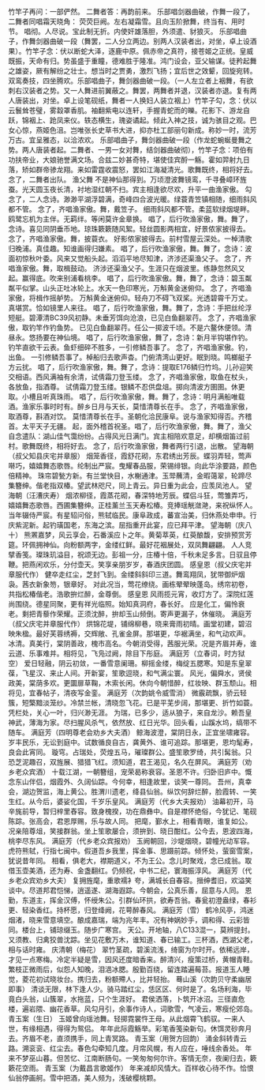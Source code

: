 <!-- { "loadSidebar": true } -->
竹竿子再问：一部俨然。 
二舞者答：再韵前来。 
乐部唱剑器曲破，作舞一段了，二舞者同唱霜天晓角： 
荧荧巨阙。左右凝霜雪。且向玉阶掀舞，终当有、用时节。 
唱彻。人尽说。宝此制无折。内使奸雄落胆，外须遣、豺狼灭。 
乐部唱曲子，作舞剑器曲破一段（舞罢，二人分立两边。别两人汉装者出，对坐，卓上设酒果）。竹竿子念：伏以断蛇大泽，逐鹿中原。佩赤帝之真符，接苍姬之正统。皇威既振，天命有归。势虽盛于重瞳，德难胜于隆准。鸿门设会，亚父输谋。徒矜起舞之雄姿，厥有解纷之壮士。想当时之贾勇，激烈飞扬；宜后世之效颦，回旋宛转。双鸾奏技，四坐腾欢。乐部唱曲子，舞剑器曲破一段。（一人左立者上裀舞，有欲刺右汉装者之势。又一人舞进前翼蔽之。舞罢，两舞者并退，汉装者亦退。复有两人唐装出，对坐。卓上设笔砚纸，舞者一人换妇人装立裀上）竹竿子勾，念：伏以云鬟耸苍璧，雾縠罩香肌。袖翻紫电以连轩，手握青蛇而的皪。花影下、游龙自跃，锦裀上、跄凤来仪。轶态横生，瑰姿谲起。倾此入神之技，诚为骇目之观。巴女心惊，燕姬色沮。岂唯张长史草书大进，抑亦杜工部丽句新成。称妙一时，流芳万古。宜呈雅态，以洽浓欢。 
乐部唱曲子，舞剑器曲破一段（作龙蛇蜿蜒曼舞之势。两人唐装者起。二舞者、一男一女对舞，结剑器曲破彻），竹竿子念：项伯有功扶帝业，大娘驰誉满文场。合兹二妙甚奇特，堪使佳宾酹一觞。霍如羿射九日落，矫如群帝骖龙翔。来如雷霆收震怒，罢如江海凝清光。歌舞既终，相将好去。 
念了，二舞者出队。 
渔父舞
不是神仙那得到。万顷澄波舞镜鸾，千寻叠嶂环旌蚕。光天圆玉夜长清，衬地湿红朝不扫。宾主相逢欲尽欢，升平一曲渔家傲。 
勾念了，二人念诗。渺渺平湖浮碧满，奇峰四合波光暖。绿蓑青笠镇相随，细雨斜风都不管。 
念了，齐唱渔家傲。舞，戴笠子。 
细雨斜风都不管。柔蓝软绿烟堤畔。鸥鹭忘机为主伴。无羁绊。等闲莫许金章换。 
唱了，后行吹渔家傲，舞。舞了，念诗。喜见同阴垂币地。琼珠簌簌随风絮。轻丝圆影两相宜，好景侬家披得去。 
念了，齐唱渔家傲。舞，披蓑衣。 
好影侬家披得去。前村雪屋云深处。一棹清歌归晚浦。真佳趣。知谁画得归嫌素。 
唱了，后行吹渔家傲，舞。舞了，念诗：波面初惊秋叶委。风来又觉船头起。滔滔平地尽知津，济涉还渠渔父子。 
念了，齐唱渔家傲。舞，取楫鼓动。 
济涉还渠渔父子。生涯只在烟波里。练静忽然风又起。赢得底。吹来别浦看桃李。 
唱了，后行吹渔家傲。舞，舞了，念诗：碧玉粼粼平似掌。山头正吐冰轮上。水天一色印寒光，万斛黄金迷俯仰。 
念了，齐唱渔家傲，将楫作摇舻势。 
万斛黄金迷俯仰。轻舟刀不碍飞双桨。光透碧霄千万丈。真堪赏。恰如镜里人来往。 
唱了，后行吹渔家傲，舞。舞了，念诗：手把丝纶浮短艇。碧潭清BC39风初静。未垂芳饵向沧浪，已见白鱼翻翠荇。 
念了，齐唱渔家傲，取钓竿作钓鱼势。 
已见白鱼翻翠荇。任公一掷波千顷。不是六鳌休便领。清昼永。悠扬要在神仙境。 
唱了，后行吹渔家傲，舞了，念诗：新月半钩堪作钓。钓竿直欲干云表。鱼虾细碎不胜多，一引修鳞吾事了。 
念了，齐唱渔家傲。钓，出鱼。 
一引修鳞吾事了。棹船归去歌声杳。门俯清湾山更好。眠到晓。鸣榔艇子方云扰。 
唱了，后行吹渔家傲，舞。舞了，念诗：提取E176鳞归竹坞。儿孙迎笑交相语。西风满袖有余清，试倩霜刀登玉缕。 
念了，齐唱渔家傲，取鱼在杖头，各放鱼，指酒尊。 
试倩霜刀登玉缕。银鳞不忍供盘俎。掷向清波方圉圉。休更取。小槽且听真珠雨。 
唱了，后行吹渔家傲，舞。舞了，念诗：明月满船唯载酒。渔家乐事时时有。醉乡日月与天长，莫惜清尊长在手。 
念了，齐唱渔家傲，取酒尊，斟酒对饮。 
莫惜清尊长在手。圣朝化洽民康阜。说与渔家知得否。齐稽首。太平天子无疆。 
起，面外稽首祝圣。唱了，后行吹渔家傲，舞。舞了，渔父自念遣队：湖山佳气霭纷纷。占得风光日满门。宾主相陪欢意足，却横烟笛过前村。歌舞既终，相将好去。 
念了，后行吹渔家傲，舞者两行引退，出散。 
望海朝（叔父知县庆宅并章服）
烟笼香径，霞舒花砌，东君绣出芳辰。蝶羽弄轻，莺声啭巧，嬉嬉舞态歌唇。纶制出严宸。曳耀春品服，荣锡绯银。向此华涂要路，颜色倍精神。 
珠帘碧甃方新。有兰堂快目，水榭通津。玉斝蘸清，金暇蔼翠，轮蹄尽集簪绅。偕老指双椿。望武林咫尺，同上青云。异日重为此会，应羡凤池人。 
望海朝（汪漕庆寿）
烟浓柳径，霞蒸花砌，春深特地芳辰。蝶侣斗狂，莺雏弄巧，嬉嬉舞态歌唇。西圃集簪绅。正桂薰兰玉天寿松椿。竞捧瑶觥潋滟，来祝纵怀人。 
当年辍侍严宸。有星轺问俗，熊轼临民。康阜政成，蕃宣治美，归休燕处申申。行庆紫泥新。起钓璜国老，东海之滨。屈指重开此宴，应已拜平津。 
望海朝（庆八十）
熊罴嘉梦，风云享会，石番溪应卜之年。黄菊萃英，红萸酿馥，安排预赏芳筵。环佩拥神仙。向粉额两字，金缕红鲜。最好花裀展处，双凤舞翩翩。 
人人竞擘香笺。璨珠玑溢目，祝颂无边。彭祖一分，庄椿十倍，千秋未足多言。日驭且停鞭。把燕闲欢乐，分付壶天。笑享亲朋岁岁，春酒庆团圆。 
感皇恩（叔父庆宅并章服代作）
健卒走红尘，芝封飞到。金缕斜斜印三道。舞鸾翔凤，犹带御炉烟袅。茜衣新象笏，银章好。 
对此况当，莺花缭绕。画栋翚翚映蓬岛。绣帘初卷，共指松椿偕老。浩歌拚烂醉，金尊倒。 
感皇恩
风雨揽元宵，收灯方了。深院红莲尚围绕。德星同聚，更有祥光临照。始知真洞府，春长好。 
应是化工，偏怜衰老。剩把青藜作荣耀。正须沈醉，拚却玉山频倒。寄声更漏子，休催晓。 
满庭芳（叔父庆宅并章服代作）
烘锦花堤，铺绵柳巷，晓来膏雨初晴。画堂初建，碧沼映朱楹。最好芙蓉绣褥，交辉敞、孔雀金屏。那堪更，华裾满坐，和气动欢声。 
冰清。真美行，棠阴善政，槐市高名。今朝消受得，茜服光荣。况是齐眉并寿，谁云道、乐事难并。相将见，飞凫过阙，除目下彤庭。 
满庭芳（立春词，时方狱空）
爱日轻融，阴云初敛，一番雪意阑珊。柳摇金缕，梅绽五腮寒。知是东皇翠葆，飞星汉、来止人间。开新宴，笙歌逗晓，和气满尘寰。 
风光，偏舜水，贤侯政美，棠荫多欢。更圜扉草鞠，木索长闲。休向今朝惜醉，红妆映、群玉颓山。相将见，宜春帖子，清夜写金銮。 
满庭芳（次韵姚令威雪消）
微霰疏飘，骄云轻簇，短檠黯淡笼纱。冷禁兰帐，清晓忽飞花。已是平芜步阔，那堪更、折竹如蓑。凭栏处，关心一叶，归兴渺无涯。 
为瑞，已多少，适从狼子，来自龙沙。赖吾皇神武，薄海为家。尽扫腥风杀气，依然放、红日光华。回头看，山蹊水坞，缟带不随车。 
满庭芳（四明尊老会劝乡大夫酒）
鲸海波澄，棠阴日永，正宜坐啸雍容。岁丰民乐，无讼到庭中。试数循良自古，龚黄外、谁可追踪。那堪更，恩均髦寿，良会此宵同。 
璇穹。占瑞处，荧煌五马，璀璨群公。盛笙歌罗绮，共引髯翁。只恐芝泥趣召，双旌展、猎猎飞红。须知道，君王渴见，名久在屏风。 
满庭芳（劝乡老众宾酒）
十载江湖，一朝簪组，宠荣曷称衰容。圣恩不许。归卧旧庐中。慨念东山伴侣，烟霞外、久阔仙踪。今何幸，相逢故里，谈笑一尊同。 
吾州，真幸会，湖边贺监，海上黄公。胜渭川遗老，绛县仙翁。纵饮何辞烂醉，脸霞转、一笑生红。从今后，婆娑化国，千岁乐皇风。 
满庭芳（代乡大夫报劝）
油幕初开，马辛旄前导，暂归梓里舂容。致身槐揆，功在鼎彝中。自是襟怀绝俗，今犹记、笔砚陈踪。张高会，君恩厚赐，乐与故人同。 
把麾，鄞水上，相看青眼，谁复如公。况亲陪尊俎，笑接群翁。坐上笙歌屡合，须拚到、晓日酣红。公今去，恩波四海，桃李尽东风。 
满庭芳（代乡老众宾报劝）
玉阙朝回，沙堤烟晓，碧幢光动军容。虎符熊轼，行指七闽中。假道吾乡我里，挥金事、思蹑前踪。倾怀处，萤窗雪案，犹说昔年同。 
相看，俱老大，襟期道义，不为王公。念儿时聚戏，念已成翁。取借玉壶美酒，还为寿、金盏翻红。仍频祝，中书二纪，寰海振淳风。 
满庭芳（代乡老众宾劝乡大夫）
复拥旌麾，重歌襦衤夸，满城长自春容。搢绅耆旧，欢溢笑谈中。尽道邦君恺悌，逍遥遂、湖海遐踪。今朝会，公真乐善，屈意与人同。 
恩勤，东道主，挥金汉傅，怀绶朱公。引群仙环拱，欲寿吾翁。春瓮初澄盎绿，春衫更、轻染香红。持杯愿，归登绛阙，花萼醉春风。 
满庭芳（雪）
鹤冷风亭，鸿迷烟渚，晓来雪意填空。酿成嘉瑞，端为兆年丰。况有神娲妙手，调和得、云彩皆同。楼台上，铺琼缀玉。随步广寒宫。 
天公。开地轴，八C133混一，莫辨提封。又须教、归禽狡兽沈踪。坐见花敷万木，谁知道、春已输工。三杯酒，西湖父老，相与话时雍。 
庆清朝（梅花）
翠竹茎疏，碧溪流浅，绮窗为尔时开。依稀远岸，才见一点寒梅。冷定半疑是雪，因风还度暗香来。醉清兴，瘦策过桥，黄帽青鞋。 
繁枝正微雨后，似怨人知晚，泪浥冰腮。殷勤百绕，留连踏遍莓苔。报道玉人睡觉，菱花初试晓妆台。携归去，粉额殢人，比并轻抬。 
蓦山溪（次韵贝守柔幽居即事）
清谈无限，林下逢人少。骑马踏红尘，恁区区、何时是了。名场利海，毕竟白头翁，山簇翠，水拖蓝，只个生涯好。 
君侯洒落，卜筑开冰沼。三径直危楼，遍岩隈、幽花香草。风勾月引，余事作诗人，词歌雪，气凌云，寒瘦伦郊岛。 
青玉案（生日）
玉姬曾向瑶池舞。轻掷霓裳忤王母。从此烟霄飞鹤驭。一来人世，有缘相遇，得得为鸳侣。 
年年此际霞觞举。彩笔香笺染新句。休饵灵砂奔月去。齐眉不老，直须携手，同上青冥路。 
青玉案（用贺方回韵）
涌金斜转青云路。溯衮衮、红尘去。春色勾牵知几度。月帘风幌，有人应在，唾线余香处。 
年来不梦巫山暮。但苦忆、江南断肠句。一笑匆匆何尔许。客情无奈，夜阑归去，簌簌花空雨。 
青玉案（为戴昌言歌姬作）
年来减却风情大。百样收心待不作。恰恨仙翁停画舸。雪中把酒，美人频为，浅破樱桃颗。 
